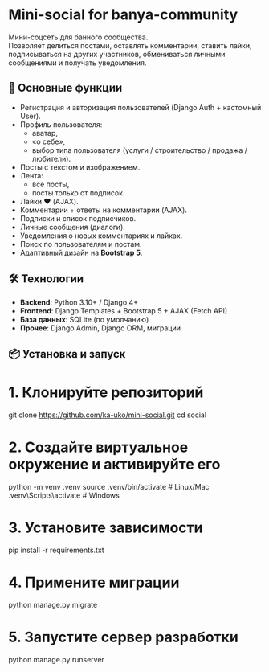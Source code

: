 # Mini-social for banya-community

Мини-соцсеть для банного сообщества.  
Позволяет делиться постами, оставлять комментарии, ставить лайки, подписываться на других участников, обмениваться личными сообщениями и получать уведомления.

## 🚀 Основные функции
- Регистрация и авторизация пользователей (Django Auth + кастомный User).
- Профиль пользователя:
  - аватар,
  - «о себе»,
  - выбор типа пользователя (услуги / строительство / продажа / любители).
- Посты с текстом и изображением.
- Лента:
  - все посты,
  - посты только от подписок.
- Лайки ❤️ (AJAX).
- Комментарии + ответы на комментарии (AJAX).
- Подписки и список подписчиков.
- Личные сообщения (диалоги).
- Уведомления о новых комментариях и лайках.
- Поиск по пользователям и постам.
- Адаптивный дизайн на **Bootstrap 5**.

## 🛠️ Технологии
- **Backend**: Python 3.10+ / Django 4+
- **Frontend**: Django Templates + Bootstrap 5 + AJAX (Fetch API)
- **База данных**: SQLite (по умолчанию)
- **Прочее**: Django Admin, Django ORM, миграции

## 📦 Установка и запуск

# 1. Клонируйте репозиторий
git clone https://github.com/ka-uko/mini-social.git
cd social

# 2. Создайте виртуальное окружение и активируйте его
python -m venv .venv
source .venv/bin/activate   # Linux/Mac
.venv\Scripts\activate      # Windows

# 3. Установите зависимости
pip install -r requirements.txt

# 4. Примените миграции
python manage.py migrate

# 5. Запустите сервер разработки
python manage.py runserver

